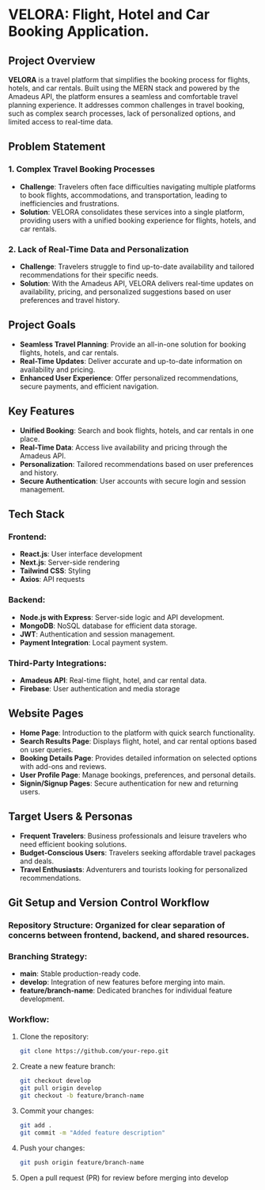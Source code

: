 # VELORA: Flight, Hotel and Car Booking Application.

## Project Overview
**VELORA** is a travel platform that simplifies the booking process for flights, hotels, and car rentals. Built using the MERN stack and powered by the Amadeus API, the platform ensures a seamless and comfortable travel planning experience. It addresses common challenges in travel booking, such as complex search processes, lack of personalized options, and limited access to real-time data.

## Problem Statement

### 1. Complex Travel Booking Processes
- **Challenge**: Travelers often face difficulties navigating multiple platforms to book flights, accommodations, and transportation, leading to inefficiencies and frustrations.
- **Solution**: VELORA consolidates these services into a single platform, providing users with a unified booking experience for flights, hotels, and car rentals.

### 2. Lack of Real-Time Data and Personalization
- **Challenge**: Travelers struggle to find up-to-date availability and tailored recommendations for their specific needs.
- **Solution**: With the Amadeus API, VELORA delivers real-time updates on availability, pricing, and personalized suggestions based on user preferences and travel history.

## Project Goals
- **Seamless Travel Planning**: Provide an all-in-one solution for booking flights, hotels, and car rentals.
- **Real-Time Updates**: Deliver accurate and up-to-date information on availability and pricing.
- **Enhanced User Experience**: Offer personalized recommendations, secure payments, and efficient navigation.

## Key Features
- **Unified Booking**: Search and book flights, hotels, and car rentals in one place.
- **Real-Time Data**: Access live availability and pricing through the Amadeus API.
- **Personalization**: Tailored recommendations based on user preferences and history.
- **Secure Authentication**: User accounts with secure login and session management.

## Tech Stack
### Frontend:
- **React.js**: User interface development
- **Next.js**: Server-side rendering
- **Tailwind CSS**: Styling
- **Axios**: API requests

### Backend:
- **Node.js with Express**: Server-side logic and API development.
- **MongoDB**: NoSQL database for efficient data storage.
- **JWT**: Authentication and session management.
- **Payment Integration**: Local payment system.

### Third-Party Integrations:
- **Amadeus API**: Real-time flight, hotel, and car rental data.
- **Firebase**: User authentication and media storage

## Website Pages
- **Home Page**: Introduction to the platform with quick search functionality.
- **Search Results Page**: Displays flight, hotel, and car rental options based on user queries.
- **Booking Details Page**: Provides detailed information on selected options with add-ons and reviews.
- **User Profile Page**: Manage bookings, preferences, and personal details.
- **Signin/Signup Pages**: Secure authentication for new and returning users.

## Target Users & Personas
- **Frequent Travelers**: Business professionals and leisure travelers who need efficient booking solutions.
- **Budget-Conscious Users**: Travelers seeking affordable travel packages and deals.
- **Travel Enthusiasts**: Adventurers and tourists looking for personalized recommendations.

## Git Setup and Version Control Workflow
### Repository Structure: Organized for clear separation of concerns between frontend, backend, and shared resources.

### Branching Strategy:
- **main**: Stable production-ready code.
- **develop**: Integration of new features before merging into main.
- **feature/branch-name**: Dedicated branches for individual feature development.

### Workflow:
1. Clone the repository:
   ```bash
   git clone https://github.com/your-repo.git
2. Create a new feature branch:
   ```bash
   git checkout develop
   git pull origin develop
   git checkout -b feature/branch-name
3. Commit your changes:
   ```bash
   git add .
   git commit -m "Added feature description"
4. Push your changes:
   ```bash
   git push origin feature/branch-name
5. Open a pull request (PR) for review before merging into develop
